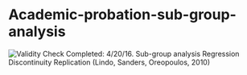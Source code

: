 # Academic-probation-sub-group-analysis
![Validity Check](/rdvaliditycheck.jpeg)
Completed: 4/20/16. Sub-group analysis Regression Discontinuity Replication (Lindo, Sanders, Oreopoulos, 2010)
